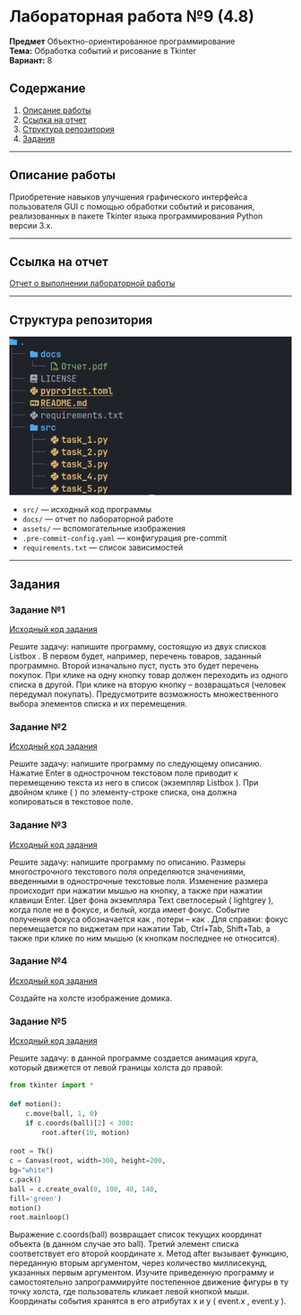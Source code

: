 # Лабораторная работа №9 (4.8)
**Предмет** Объектно-ориентированное программирование  
**Тема:** Обработка событий и рисование в Tkinter  
**Вариант:** 8  

## Содержание

1. [Описание работы](#описание-работы)  
2. [Ссылка на отчет](#ссылка-на-отчет)  
3. [Структура репозитория](#структура-репозитория)  
4. [Задания](#задания)  

---

## Описание работы

Приобретение навыков улучшения графического интерфейса пользователя GUI с помощью обработки событий и рисования, реализованных в пакете Tkinter языка программирования Python версии 3.x.

---

## Ссылка на отчет

[Отчет о выполнении лабораторной работы](docs/Отчет.pdf)

---

## Структура репозитория

![Структура репозитория](assets/structures.png)

- `src/` — исходный код программы  
- `docs/` — отчет по лабораторной работе  
- `assets/` — вспомогательные изображения
- `.pre-commit-config.yaml` — конфигурация pre-commit
- `requirements.txt` — список зависимостей

---

## Задания

### Задание №1  
[Исходный код задания](src/task_1.py)  

Решите задачу: напишите программу, состоящую из двух списков Listbox . В первом будет, например, перечень товаров, заданный программно. Второй изначально пуст, пусть это будет перечень покупок. При клике на одну кнопку товар должен переходить из одного списка в другой. При клике на вторую кнопку – возвращаться (человек передумал покупать). Предусмотрите возможность множественного выбора элементов списка и их перемещения.

### Задание №2  
[Исходный код задания](src/task_2.py)  

Решите задачу: напишите программу по следующему описанию. Нажатие Enter в однострочном текстовом поле приводит к перемещению текста из него в список (экземпляр Listbox ). При двойном клике ( <Double-Button-1> ) по элементу-строке списка, она должна копироваться в текстовое поле.

### Задание №3 
[Исходный код задания](src/task_3.py)  

Решите задачу: напишите программу по описанию. Размеры многострочного текстового поля определяются значениями, введенными в однострочные текстовые поля. Изменение размера происходит при нажатии мышью на кнопку, а также при нажатии клавиши Enter. Цвет фона экземпляра Text светлосерый ( lightgrey ), когда поле не в фокусе, и белый, когда имеет фокус. Событие получения фокуса обозначается как <FocusIn> , потери – как <FocusOut> . Для справки: фокус перемещается по виджетам при нажатии Tab, Ctrl+Tab, Shift+Tab, а также при клике по ним мышью (к кнопкам последнее не относится).

### Задание №4
[Исходный код задания](src/task_4.py)

Создайте на холсте изображение домика.

### Задание №5
[Исходный код задания](src/task_4.py)

Решите задачу: в данной программе создается анимация круга, который движется от левой границы холста до правой:

```python
from tkinter import *

def motion():
    c.move(ball, 1, 0)
    if c.coords(ball)[2] < 300:
        root.after(10, motion)

root = Tk()
c = Canvas(root, width=300, height=200,
bg="white")
c.pack()
ball = c.create_oval(0, 100, 40, 140,
fill='green')
motion()
root.mainloop()
```

Выражение c.coords(ball) возвращает список текущих координат объекта (в данном случае это ball). Третий элемент списка соответствует его второй координате x. Метод after вызывает функцию, переданную вторым аргументом, через количество миллисекунд, указанных первым аргументом.
Изучите приведенную программу и самостоятельно запрограммируйте постепенное движение фигуры в ту точку холста, где пользователь кликает левой кнопкой мыши. Координаты события хранятся в его атрибутах x и y ( event.x , event.y ).
